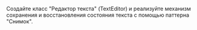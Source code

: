 Создайте класс "Редактор текста" (TextEditor) и реализуйте 
механизм сохранения и восстановления состояния текста с помощью паттерна "Снимок".